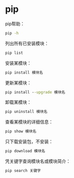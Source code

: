 # pip

pip帮助：

```cmd
pip -h
```

列出所有已安装模块：

```cmd
pip list
```

安装某模块：

```cmd
pip install 模块名
```

更新某模块：

```cmd
pip install --upgrade 模块名
```

卸载某模块：

```cmd
pip uninstall 模块名
```

查看某模块的详细信息：

```cmd
pip show 模块名
```

只下载安装包，不安装：

```cmd
pip download 模块名
```

凭关键字查询模块名或模块简介：

```cmd
pip search 关键字
```

